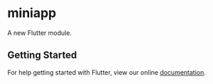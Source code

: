 # miniapp

A new Flutter module.

## Getting Started

For help getting started with Flutter, view our online
[documentation](https://flutter.dev/).
